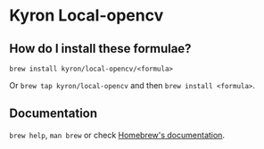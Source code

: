 # Kyron Local-opencv

## How do I install these formulae?

`brew install kyron/local-opencv/<formula>`

Or `brew tap kyron/local-opencv` and then `brew install <formula>`.

## Documentation

`brew help`, `man brew` or check [Homebrew's documentation](https://docs.brew.sh).
